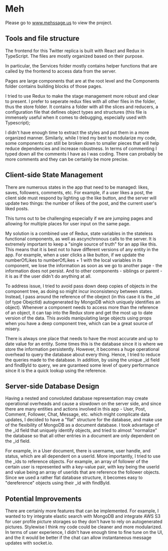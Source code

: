 # Meh

Please go to www.mehssage.us to view the project.

## Tools and file structure
The frontend for this Twitter replica is built with React and Redux in TypeScript. The files are mostly organized based on their purpose. 

In particular, the Services folder mostly contains helper functions that are called by the frontend to access data from the server.

Pages are large components that are at the root level and the Components folder contains building blocks of those pages. 

I tried to use Redux to make the stage management more robust and clear to present. I prefer to seperate redux files with all other files in the folder, thus the store folder. It contains a folder with all the slices and reducers, a configuration file that defines object types and structures (this file is immensely useful when it comes to debugging, especially used with Typescript);

I didn't have enough time to extract the styles and put them in a more organized manner. Similarly, while I tried my best to modularize my code, some components can still be broken down to smaller pieces that will help reduce dependencies and increase robustness. In terms of commenting I typed down all the comments I have as I was coding. There can probably be more comments and they can be certainly be more precise.

## Client-side State Management

There are numerous states in the app that need to be managed: likes, saves, followers, comments, etc. For example, if a user likes a post, the client side must respond by lighting up the like button, and the server will update two things: the number of likes of the post, and the current user's liked posts. 

This turns out to be challenging especially if we are jumping pages and allowing for multiple places for user input on the same page. 

My solution is a combined use of Redux, state variables in the stateless functional components, as well as ascynchronous calls to the server. It is extremely important to keep a "single source of truth" for an app like this. This means that it is best not to have different versions of any entity in the app. For example, when a user clicks a like button, if we update the numberOfLikes to numberOfLikes + 1 with the local variables in its component, we lose the information as soon as we go to another page - the information does not persist. And to other components - siblings or parent - it is as if the user didn't do anything at all. 

To address issue, I tried to avoid pass down deep copies of objects in the component tree, as doing so might incur inconsistency between states. Instead, I pass around the reference of the obeject (in this case it is the _id (of type ObejctId) autogenerated by MongoDB which uniquely identifies an object). Whenever a component needs to access more than the reference of an object, it can tap into the Redux store and get the most up to date version of the data. This avoids manipulating large objects using props when you have a deep component tree, which can be a great source of misery.

There is always one place that needs to have the most accurate and up to date value for an entity. Some times this is the database since it is where we store the information persistently. However, it becomes a huge operational overhead to query the database about every thing. Hence, I tried to reduce the queries made to the database. In addition, by using the unique _id field and findById to query, we are guranteed some level of query performance since it is the a quick lookup using the reference. 

## Server-side Database Design

Having a nested and convoluted database representation may create operational overheads and cause a slowdown on the server side, and since there are many entities and actions involved in this app - User, Post, Comment, Follower, Chat, Message, etc. which might complicate data updates, I decided to have a "flat" structure for the database, and make use of the flexibility of MongoDB as a document database. I took advantage of the _id field that uniquely identify objects, and tried to almost "normalize" the database so that all other entries in a document are only dependent on the _id field. 

For example, in a User document, there is username, user handle, and status, which are all dependent on a userId. More importantly, I tried to use the _ids to reference objects. For example, an array of follower of the certain user is represented with a key-value pair, with key being the userId and value being an array of userIds that are reference the follower objects. Since we used a rather flat database structure, it becomes easy to "dereference" objects using their _id with findById.


## Potential Improvements

There are certainly more features that can be implemented. For example, I wanted to try integrate elastic search with MongoDB and integrate AWS S3 for user profile picture storages so they don't have to rely on autogenerated pictures. Stylewise I think my code could be cleaner and more modularized. In terms of user experience, I didn't have enough time to fine tune on the UI, and the it would be better if the chat can allow instantaneous message updates with socket.io.